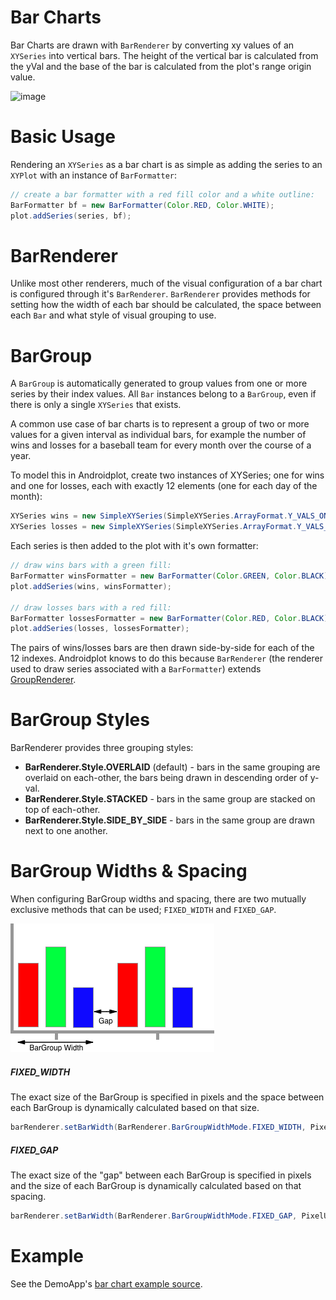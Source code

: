 # Bar Charts
Bar Charts are drawn with `BarRenderer` by converting xy values of an `XYSeries` into
vertical bars.  The height of the vertical bar is calculated from the yVal and the base
of the bar is calculated from the plot's range origin value.

![image](images/screens/bar_horiz.png)

# Basic Usage
Rendering an `XYSeries` as a bar chart is as simple as adding the series to an `XYPlot` with an 
instance of `BarFormatter`:

```java
// create a bar formatter with a red fill color and a white outline:
BarFormatter bf = new BarFormatter(Color.RED, Color.WHITE);
plot.addSeries(series, bf);
```

# BarRenderer
Unlike most other renderers, much of the visual configuration of a bar chart is configured through it's `BarRenderer`.
`BarRenderer` provides methods for setting how the width of each bar should be calculated, the space between each `Bar`
and what style of visual grouping to use.

# BarGroup
A `BarGroup` is automatically generated to group values from one or more series by their index values.
All `Bar` instances belong to a `BarGroup`, even if there is only a single `XYSeries` that exists.

A common use case of bar charts is to represent a group of two or more values for a given interval as
individual bars, for example the number of wins and losses for a baseball team for every month over the course
of a year.

To model this in Androidplot, create two instances of XYSeries; one for wins and one for losses, each
with exactly 12 elements (one for each day of the month):

```java
XYSeries wins = new SimpleXYSeries(SimpleXYSeries.ArrayFormat.Y_VALS_ONLY, "wins", 3, 4, 5, 3, 2, 3, 5, 6, 2, 1, 3, 1);
XYSeries losses = new SimpleXYSeries(SimpleXYSeries.ArrayFormat.Y_VALS_ONLY, "losses", 0, 1, 1, 0, 1, 0, 0, 0, 2, 1, 0, 1);
```

Each series is then added to the plot with it's own formatter:

```java
// draw wins bars with a green fill:
BarFormatter winsFormatter = new BarFormatter(Color.GREEN, Color.BLACK);
plot.addSeries(wins, winsFormatter);

// draw losses bars with a red fill:
BarFormatter lossesFormatter = new BarFormatter(Color.RED, Color.BLACK);
plot.addSeries(losses, lossesFormatter);
```

The pairs of wins/losses bars are then drawn side-by-side for each of the 12 indexes.  Androidplot
knows to do this because `BarRenderer` (the renderer used to draw series associated with a `BarFormatter`) 
extends [GroupRenderer](grouprenderer.md).

# BarGroup Styles
BarRenderer provides three grouping styles:

* **BarRenderer.Style.OVERLAID** (default) - bars in the same grouping are overlaid on each-other, the bars being
drawn in descending order of y-val.
* **BarRenderer.Style.STACKED** - bars in the same group are stacked on top of each-other.
* **BarRenderer.Style.SIDE_BY_SIDE** - bars in the same group are drawn next to one another.

# BarGroup Widths & Spacing
When configuring BarGroup widths and spacing, there are two mutually exclusive methods that can be used;
`FIXED_WIDTH` and `FIXED_GAP`.

![image](images/bargroup_spacing.png)

##### FIXED_WIDTH
The exact size of the BarGroup is specified in pixels and the space between each BarGroup
is dynamically calculated based on that size.

```java
barRenderer.setBarWidth(BarRenderer.BarGroupWidthMode.FIXED_WIDTH, PixelUtils.dpToPix(25));
```
##### FIXED_GAP
The exact size of the "gap" between each BarGroup is specified in pixels and the size of each BarGroup
is dynamically calculated based on that spacing.

```java
barRenderer.setBarWidth(BarRenderer.BarGroupWidthMode.FIXED_GAP, PixelUtils.dpToPix(5));
```

# Example
See the DemoApp's [bar chart example source](../demoapp/src/main/java/com/androidplot/demos/BarPlotExampleActivity.java).